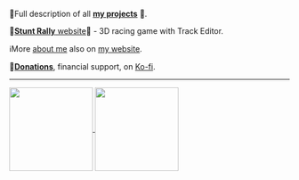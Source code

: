 📖Full description of all [**my projects**](https://cryham.tuxfamily.org/projects/) 🎨.  

🚗[**Stunt Rally** website](https://stuntrally.tuxfamily.org/)🚀 - 3D racing game with Track Editor.

ℹ️More [about me](https://cryham.tuxfamily.org/about-me/) also on [my website](https://cryham.tuxfamily.org/).  

💜[**Donations**](https://cryham.tuxfamily.org/donate/), financial support, on [Ko-fi](https://ko-fi.com/cryham).

----
<a href="https://github.com/cryham">
  <img height=150 align="center" src="https://github-readme-stats.vercel.app/api?username=cryham&theme=algolia&show_icons=true" />
</a>
<a href="https://github.com/cryham">
  <img height=150 align="center" src="https://github-readme-stats.vercel.app/api/top-langs/?username=cryham&theme=algolia&layout=compact&langs_count=4&hide=pascal,pawn,assembly,hlsl,metal,html,objective-c,c,php,cuda,shell&card_width=220" />
</a>
